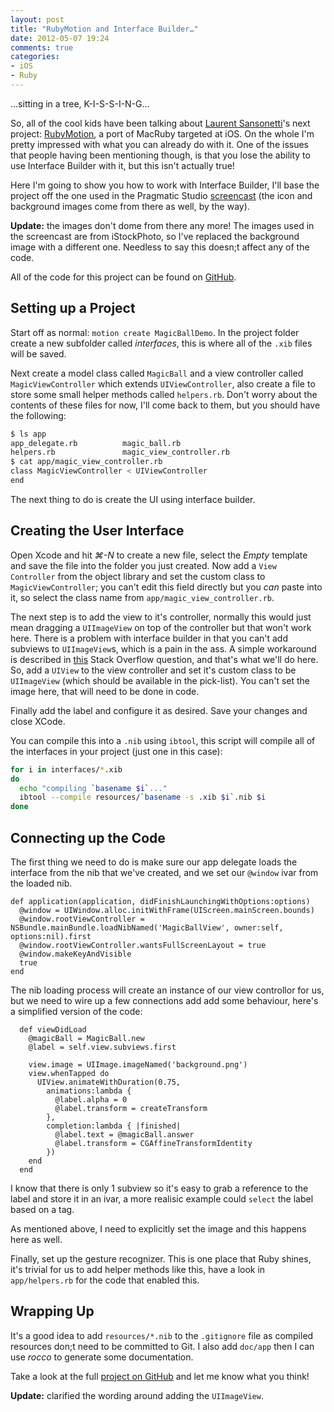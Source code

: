 ```yaml
---
layout: post
title: "RubyMotion and Interface Builder…"
date: 2012-05-07 19:24
comments: true
categories: 
- iOS
- Ruby
---
```


…sitting in a tree, K-I-S-S-I-N-G…

So, all of the cool kids have been talking about [Laurent Sansonetti][LS]'s next project: [RubyMotion][RM], a port of MacRuby targeted at iOS. On the whole I'm pretty impressed with what you can already do with it. One of the issues that people having been mentioning though, is that you lose the ability to use Interface Builder with it, but this isn't actually true!

Here I'm going to show you how to work with Interface Builder, I'll base the project off the one used in the Pragmatic Studio [screencast][PP] (the icon and background images come from there as well, by the way).

**Update:** the images don't dome from there any more! The images used in the screencast are from iStockPhoto, so I've replaced the background image with a different one. Needless to say this doesn;t affect any of the code.

All of the code for this project can be found on [GitHub][GH]. 

## Setting up a Project

Start off as normal: `motion create MagicBallDemo`. In the project folder create a new subfolder called *interfaces*, this is where all of the `.xib` files will be saved.

Next create a model class called `MagicBall` and a view controller called `MagicViewController` which extends `UIViewController`, also create a file to store some small helper methods called `helpers.rb`. Don't worry about the contents of these files for now, I'll come back to them, but you should have the following:

```sh
$ ls app
app_delegate.rb          magic_ball.rb
helpers.rb               magic_view_controller.rb
$ cat app/magic_view_controller.rb
class MagicViewController < UIViewController
end
```

The next thing to do is create the UI using interface builder.

## Creating the User Interface

Open Xcode and hit *⌘-N* to create a new file, select the *Empty* template and save the file into the folder you just created. Now add a `View Controller` from the object library and set the custom class to `MagicViewController`; you can't edit this field directly but you *can* paste into it, so select the class name from `app/magic_view_controller.rb`. 

The next step is to add the view to it's controller, normally this would just mean dragging a `UIImageView` on top of the controller but that won't work here. There is a problem with interface builder in that you can't add subviews to `UIImageView`s, which is a pain in the ass. A simple workaround is described in [this][SO] Stack Overflow question, and that's what we'll do here. So, add a `UIView` to the view controller and set it's custom class to be `UIImageView` (which should be available in the pick-list). You can't set the image here, that will need to be done in code.

Finally add the label and configure it as desired. Save your changes and close XCode.

You can compile this into a `.nib` using `ibtool`, this script will compile all of the interfaces in your project (just one in this case):

```sh
for i in interfaces/*.xib
do
  echo "compiling `basename $i`..."
  ibtool --compile resources/`basename -s .xib $i`.nib $i
done
```

## Connecting up the Code

The first thing we need to do is make sure our app delegate loads the interface from the nib that we've created, and we set our `@window` ivar from the loaded nib.

```objc
def application(application, didFinishLaunchingWithOptions:options)
  @window = UIWindow.alloc.initWithFrame(UIScreen.mainScreen.bounds)
  @window.rootViewController = NSBundle.mainBundle.loadNibNamed('MagicBallView', owner:self, options:nil).first
  @window.rootViewController.wantsFullScreenLayout = true
  @window.makeKeyAndVisible
  true
end
```

The nib loading process will create an instance of our view controllor for us, but we need to wire up a few connections add add some behaviour, here's a simplified version of the code:

```objc
  def viewDidLoad
    @magicBall = MagicBall.new
    @label = self.view.subviews.first

    view.image = UIImage.imageNamed('background.png')
    view.whenTapped do
      UIView.animateWithDuration(0.75,
        animations:lambda {
          @label.alpha = 0
          @label.transform = createTransform
        },
        completion:lambda { |finished|
          @label.text = @magicBall.answer
          @label.transform = CGAffineTransformIdentity
        })
    end
  end
```

I know that there is only 1 subview so it's easy to grab a reference to the label and store it in an ivar, a more realisic example could `select` the label based on a tag.

As mentioned above, I need to explicitly set the image and this happens here as well.

Finally, set up the gesture recognizer. This is one place that Ruby shines, it's trivial for us to add helper methods like this, have a look in `app/helpers.rb` for the code that enabled this.

## Wrapping Up

It's a good idea to add `resources/*.nib` to the `.gitignore` file as compiled resources don;t need to be committed to Git. I also add `doc/app` then I can use *rocco* to generate some documentation.

Take a look at the full [project on GitHub][GH] and let me know what you think!

**Update:** clarified the wording around adding the `UIImageView`.

[GH]: https://github.com/ianp/MagicBallDemo
[LS]: http://chopine.be/
[RM]: http://www.rubymotion.com/
[PP]: http://pragmaticstudio.com/screencasts/rubymotion
[SO]: http://stackoverflow.com/questions/2415561/apple-interface-builder-adding-subview-to-uiimageview
